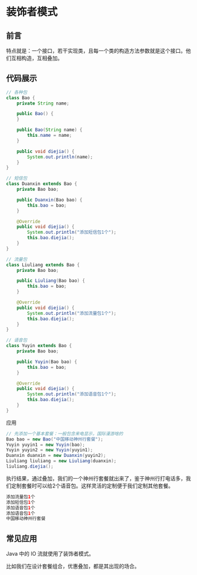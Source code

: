 # 装饰者模式


## 前言

特点就是：一个接口，若干实现类，且每一个类的构造方法参数就是这个接口。他们互相构造，互相叠加。

## 代码展示

```java
// 各种包
class Bao {
    private String name;

    public Bao() {
    }

    public Bao(String name) {
        this.name = name;
    }

    public void diejia() {
        System.out.println(name);
    }
}

// 短信包
class Duanxin extends Bao {
    private Bao bao;

    public Duanxin(Bao bao) {
        this.bao = bao;
    }

    @Override
    public void diejia() {
        System.out.println("添加短信包1个");
        this.bao.diejia();
    }
}

// 流量包
class Liuliang extends Bao {
    private Bao bao;

    public Liuliang(Bao bao) {
        this.bao = bao;
    }

    @Override
    public void diejia() {
        System.out.println("添加流量包1个");
        this.bao.diejia();
    }
}

// 语音包
class Yuyin extends Bao {
    private Bao bao;

    public Yuyin(Bao bao) {
        this.bao = bao;
    }

    @Override
    public void diejia() {
        System.out.println("添加语音包1个");
        this.bao.diejia();
    }
}
```

应用

```java
// 先添加一个基本套餐：一般包含来电显示，国际漫游啥的
Bao bao = new Bao("中国移动神州行套餐");
Yuyin yuyin1 = new Yuyin(bao);
Yuyin yuyin2 = new Yuyin(yuyin1);
Duanxin duanxin = new Duanxin(yuyin2);
Liuliang liuliang = new Liuliang(duanxin);
liuliang.diejia();
```

执行结果，通过叠加，我们的一个神州行套餐就出来了，鉴于神州行打电话多，我们定制套餐时可以给2个语音包。这样灵活的定制便于我们定制其他套餐。

```java
添加流量包1个
添加短信包1个
添加语音包1个
添加语音包1个
中国移动神州行套餐
```

## 常见应用

Java 中的 IO 流就使用了装饰者模式。

比如我们在设计套餐组合，优惠叠加，都是其出现的场合。

